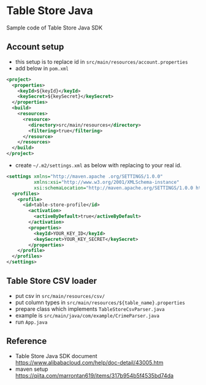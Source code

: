 
# Table Store Java

Sample code of Table Store Java SDK


## Account setup

* this setup is to replace id in `src/main/resources/account.properties`
* add below in `pom.xml`

```xml
<project>
  <properties>
    <keyId>${keyId}</keyId>
    <keySecret>${keySecret}</keySecret>
  </properties>
  <build>
    <resources>
      <resource>
        <directory>src/main/resources</directory>
        <filtering>true</filtering>
      </resource>
    </resources>
  </build>
</project>
```

* create `~/.m2/settings.xml` as below with replacing to your real id.

```xml
<settings xmlns="http://maven.apache .org/SETTINGS/1.0.0"
          xmlns:xsi="http://www.w3.org/2001/XMLSchema-instance"
          xsi:schemaLocation="http://maven.apache.org/SETTINGS/1.0.0 http://maven.apache.org/xsd/settings-1.0.0.xsd">
  <profiles>
    <profile>
      <id>table-store-profile</id>
        <activation>
          <activeByDefault>true</activeByDefault>
        </activation>
        <properties>
          <keyId>YOUR_KEY_ID</keyId>
          <keySecret>YOUR_KEY_SECRET</keySecret>
        </properties>
    </profile>
  </profiles>
</settings>
```


## Table Store CSV loader

* put csv in `src/main/resources/csv/`
* put column types in `src/main/resources/${table_name}.properties`
* prepare class which implements `TableStoreCsvParser.java`
* example is `src/main/java/com/example/CrimeParser.java`
* run `App.java`


## Reference

* Table Store Java SDK document  
  https://www.alibabacloud.com/help/doc-detail/43005.htm
* maven setup  
  https://qiita.com/marrontan619/items/317b954b5f4535bd74da
